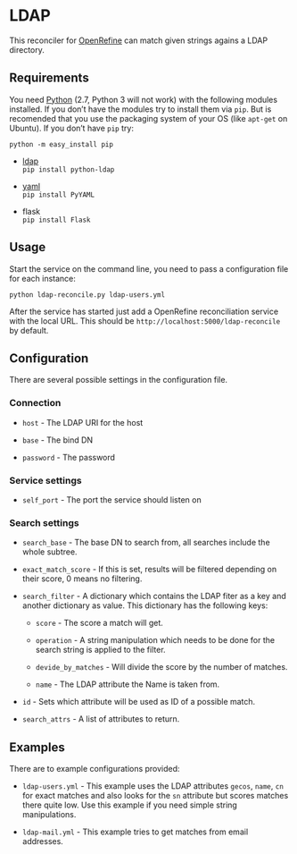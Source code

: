 LDAP
====

This reconciler for [OpenRefine](http://openrefine.org/) can match given strings agains a LDAP
directory.

Requirements
------------

You need [Python](https://www.python.org/) (2.7, Python 3 will not work) with the following modules
installed. If you don’t have the modules try to install them via `pip`. But is recomended that you use the packaging system of your OS (like `apt-get` on Ubuntu). If you
don’t have `pip` try:

~~~~~~~~~~~~~~~~~~~~~~~~~~~~~~~~~~~~~~~~~~~~~~~~~~~~~~~~~~~~~~~~~~~~~~~~~~~~~~~~
python -m easy_install pip
~~~~~~~~~~~~~~~~~~~~~~~~~~~~~~~~~~~~~~~~~~~~~~~~~~~~~~~~~~~~~~~~~~~~~~~~~~~~~~~~

-   [ldap](https://www.python-ldap.org/)  
    `pip install python-ldap`

-   [yaml](http://pyyaml.org/)  
    `pip install PyYAML`

-   flask  
    `pip install Flask`

Usage
-----

Start the service on the command line, you need to pass a configuration file for
each instance:

~~~~~~~~~~~~~~~~~~~~~~~~~~~~~~~~~~~~~~~~~~~~~~~~~~~~~~~~~~~~~~~~~~~~~~~~~~~~~~~~
python ldap-reconcile.py ldap-users.yml  
~~~~~~~~~~~~~~~~~~~~~~~~~~~~~~~~~~~~~~~~~~~~~~~~~~~~~~~~~~~~~~~~~~~~~~~~~~~~~~~~

After the service has started just add a OpenRefine reconciliation service with
the local URL. This should be `http://localhost:5000/ldap-reconcile` by default.

Configuration
-------------

There are several possible settings in the configuration file.

### Connection

-   `host` - The LDAP URI for the host

-   `base` - The bind DN

-   `password` - The password

### Service settings

-   `self_port` - The port the service should listen on

### Search settings

-   `search_base` - The base DN to search from, all searches include the whole
    subtree.

-   `exact_match_score` - If this is set, results will be filtered depending on
    their score, 0 means no filtering.

-   `search_filter` - A dictionary which contains the LDAP fiter as a key and
    another dictionary as value. This dictionary has the following keys:

    -   `score` - The score a match will get.

    -   `operation` - A string manipulation which needs to be done for the
        search string is applied to the filter.

    -   `devide_by_matches` - Will divide the score by the number of matches.

    -   `name` - The LDAP attribute the Name is taken from.

-   `id` - Sets which attribute will be used as ID of a possible match.

-   `search_attrs` - A list of attributes to return.

Examples
--------

There are to example configurations provided:

-   `ldap-users.yml` - This example uses the LDAP attributes `gecos`, `name`,
    `cn` for exact matches and also looks for the `sn` attribute but scores
    matches there quite low. Use this example if you need simple string
    manipulations.

-   `ldap-mail.yml` - This example tries to get matches from email addresses.
